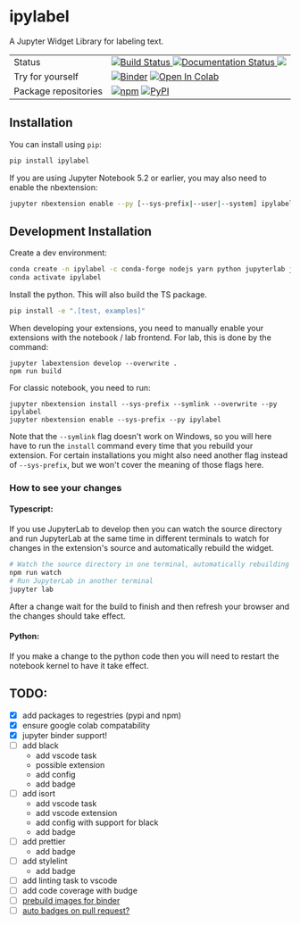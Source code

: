 # ipylabel

A Jupyter Widget Library for labeling text.

<table>
  <tr>
    <td>Status</td>
    <td>
      <a href="https://github.com/unrndm/ipylabel/actions">
        <img src="https://github.com/unrndm/ipylabel/actions/workflows/main.yml/badge.svg" alt="Build Status">
      </a>
      <a href="https://ipylabel.readthedocs.io/en/latest/?badge=latest">
        <img src="https://readthedocs.org/projects/ipylabel/badge/?version=latest" alt="Documentation Status" />
      </a>
      <a href="https://codecov.io/gh/unrndm/ipylabel" > 
        <img src="https://codecov.io/gh/unrndm/ipylabel/branch/dev/graph/badge.svg?token=ffJWtuvn4Q"/> 
      </a>
    </td>
  </tr>
  <tr>
    <td>Try for yourself</td>
    <td>
      <a href="https://mybinder.org/v2/gh/unrndm/ipylabel/HEAD?labpath=examples%2Fintroduction.ipynb"><img src="https://mybinder.org/badge_logo.svg" alt="Binder"></a>
      <a href="https://colab.research.google.com/github/unrndm/ipylabel/blob/dev/examples/introduction.ipynb"><img src="https://colab.research.google.com/assets/colab-badge.svg" alt="Open In Colab"></a>
    </td>
  </tr>
  <tr>
    <td>Package repositories</td>
    <td>
      <a href="https://www.npmjs.com/package/ipylabel"><img alt="npm" src="https://img.shields.io/npm/v/ipylabel?style=flat-square"></a>
      <a href="https://pypi.org/project/ipylabel/"><img alt="PyPI" src="https://img.shields.io/pypi/v/ipylabel?style=flat-square"></a>
    </td>
  </tr>
</table>

## Installation

You can install using `pip`:

```bash
pip install ipylabel
```

If you are using Jupyter Notebook 5.2 or earlier, you may also need to enable
the nbextension:

```bash
jupyter nbextension enable --py [--sys-prefix|--user|--system] ipylabel
```

## Development Installation

Create a dev environment:

```bash
conda create -n ipylabel -c conda-forge nodejs yarn python jupyterlab jupyter-packaging
conda activate ipylabel
```

Install the python. This will also build the TS package.

```bash
pip install -e ".[test, examples]"
```

When developing your extensions, you need to manually enable your extensions with the
notebook / lab frontend. For lab, this is done by the command:

```
jupyter labextension develop --overwrite .
npm run build
```

For classic notebook, you need to run:

```
jupyter nbextension install --sys-prefix --symlink --overwrite --py ipylabel
jupyter nbextension enable --sys-prefix --py ipylabel
```

Note that the `--symlink` flag doesn't work on Windows, so you will here have to run
the `install` command every time that you rebuild your extension. For certain installations
you might also need another flag instead of `--sys-prefix`, but we won't cover the meaning
of those flags here.

### How to see your changes

#### Typescript:

If you use JupyterLab to develop then you can watch the source directory and run JupyterLab at the same time in different
terminals to watch for changes in the extension's source and automatically rebuild the widget.

```bash
# Watch the source directory in one terminal, automatically rebuilding when needed
npm run watch
# Run JupyterLab in another terminal
jupyter lab
```

After a change wait for the build to finish and then refresh your browser and the changes should take effect.

#### Python:

If you make a change to the python code then you will need to restart the notebook kernel to have it take effect.

## TODO:

- [x] add packages to regestries (pypi and npm)
- [x] ensure google colab compatability
- [x] jupyter binder support!
- [ ] add black
  - add vscode task
  - possible extension
  - add config
  - add badge
- [ ] add isort
  - add vscode task
  - add vscode extension
  - add config with support for black
  - add badge
- [ ] add prettier
  - add badge
- [ ] add stylelint
  - add badge
- [ ] add linting task to vscode
- [ ] add code coverage with budge
- [ ] [prebuild images for binder](https://github.com/jupyterhub/repo2docker-action#use-github-actions-to-cache-the-build-for-binderhub)
- [ ] [auto badges on pull request?](https://mybinder.readthedocs.io/en/latest/howto/gh-actions-badges.html)
